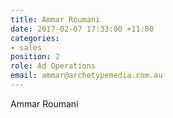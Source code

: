 ```yaml
---
title: Ammar Roumani
date: 2017-02-07 17:33:00 +11:00
categories:
- sales
position: 2
role: Ad Operations
email: ammar@archetypemedia.com.au
---
```


Ammar Roumani